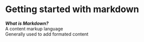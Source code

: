 # Getting started with markdown

*__What is Markdown?__*  
A content markup language  
Generally used to add formated content
